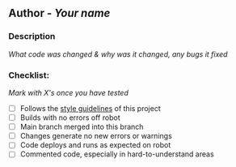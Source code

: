 ## Author - *Your name*


### Description

*What code was changed & why was it changed, any bugs it fixed*


### Checklist:

*Mark with X's once you have tested*
- [ ] Follows the [style guidelines](https://docs.google.com/document/d/1ghBgdUdMczLDo6nRwea2AD23_QnVm05XfR1oIA4lGMU/edit?usp=sharing) of this project
- [ ] Builds with no errors off robot
- [ ] Main branch merged into this branch
- [ ] Changes generate no new errors or warnings
- [ ] Code deploys and runs as expected on robot
- [ ] Commented code, especially in hard-to-understand areas